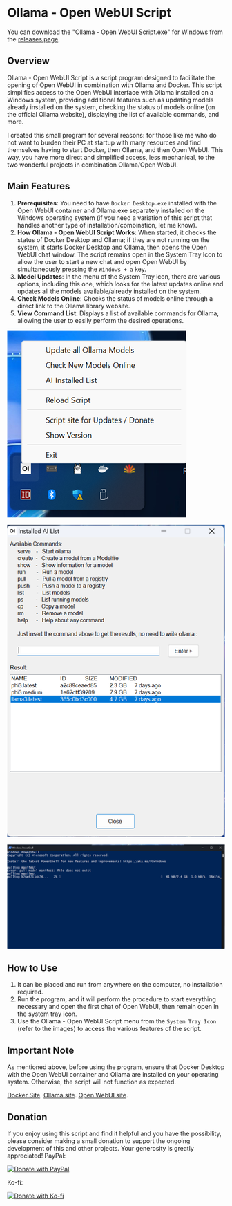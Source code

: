 # Ollama - Open WebUI Script

You can download the "Ollama - Open WebUI Script.exe" for Windows from the [releases page](https://github.com/Special-Niewbie/Ollama-Open-WebUI-Script/releases).


## Overview

Ollama - Open WebUI Script is a script program designed to facilitate the opening of Open WebUI in combination with Ollama and Docker. This script simplifies access to the Open WebUI interface with Ollama installed on a Windows system, providing additional features such as updating models already installed on the system, checking the status of models online (on the official Ollama website), displaying the list of available commands, and more.

I created this small program for several reasons: for those like me who do not want to burden their PC at startup with many resources and find themselves having to start Docker, then Ollama, and then Open WebUI. This way, you have more direct and simplified access, less mechanical, to the two wonderful projects in combination Ollama/Open WebUI.

## Main Features

1. **Prerequisites**: You need to have `Docker Desktop.exe` installed with the Open WebUI container and Ollama.exe separately installed on the Windows operating system (if you need a variation of this script that handles another type of installation/combination, let me know).
2. **How Ollama - Open WebUI Script Works**: When started, it checks the status of Docker Desktop and Ollama; if they are not running on the system, it starts Docker Desktop and Ollama, then opens the Open WebUI chat window. The script remains open in the System Tray Icon to allow the user to start a new chat and open Open WebUI by simultaneously pressing the `Windows + a` key.
3. **Model Updates**: In the menu of the System Tray icon, there are various options, including this one, which looks for the latest updates online and updates all the models available/already installed on the system.
4. **Check Models Online**: Checks the status of models online through a direct link to the Ollama library website.
5. **View Command List**: Displays a list of available commands for Ollama, allowing the user to easily perform the desired operations.

![Menu System tray](src/SystemTrayMenu.png)

![Installed AI List](src/Installed_AI_List.png)

![Update all AI models](src/Update_all_Ollama_Models_by_PowerShell.png)


## How to Use

1. It can be placed and run from anywhere on the computer, no installation required.
2. Run the program, and it will perform the procedure to start everything necessary and open the first chat of Open WebUI, then remain open in the system tray icon.
3. Use the Ollama - Open WebUI Script menu from the `System Tray Icon` (refer to the images) to access the various features of the script.

## Important Note

As mentioned above, before using the program, ensure that Docker Desktop with the Open WebUI container and Ollama are installed on your operating system. Otherwise, the script will not function as expected.

[Docker Site](https://www.docker.com/).
[Ollama site](https://ollama.com/).
[Open WebUI site](https://docs.openwebui.com/).

## Donation
If you enjoy using this script and find it helpful and you have the possibility, please consider making a small donation to support the ongoing development of this and other projects. Your generosity is greatly appreciated!
PayPal:
 
[![Donate with PayPal](https://www.paypalobjects.com/en_US/i/btn/btn_donateCC_LG.gif)](https://www.paypal.com/paypalme/CrisDonate)

Ko-fi:
 
[![Donate with Ko-fi](https://www.ko-fi.com/img/githubbutton_sm.svg)](https://ko-fi.com/special_niewbie)
